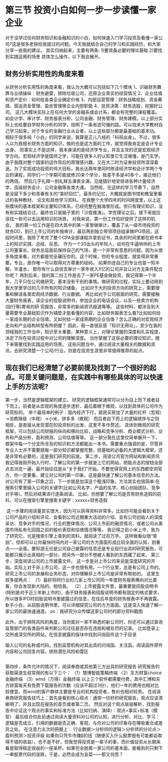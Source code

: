 # 第三节 投资小白如何一步一步读懂一家企业

对于没学过任何财务知识和金融知识的小白，如何快速入门学习投资及看懂一家公司?这是很多老铁给我提过的问题。今天我就结合自己的学习和实践经历，和大家分享一些我的建议。
其实归纳起来，主要有两条:
1)要具备必要的理论基础
2)要找到实践运用的场景
具体怎么操作，以下我会展开。

## 财务分析实用性的角度来看

从财务分析实用性的角度来看，我认为大概可以包括如下几个模块
1、识破财务舞弊与业绩操纵：财务避雷，排除垃圾公司，还原企业真实的经营情况
2、企业估值和资产定价：如何给各类企业确定价格
3、内部运营管理：财务战略规划、资金筹措、营运资金管理、盈余管理等企业内部职能
4、投资决策：财务选股，挖掘好公司。
这几大模块实际上在任何大学的金融系或会计系，都会有完整的课程覆盖。如会计学、审计学、财务报表分析、公司金融、财务管理、财务建模。以上部分实际上也给要自学财务分析的同学，指明了一条有迹可循的路。可以找来大学教材自己学习起来。对于专业的金融行业从业者，以上这些部分都是最基础的基本功。
相较于很多纯「小白」的同学来说，我算是正儿八经的「科班出身」。不过，很多人以为我擅长财务方面的知识，做的也是这方面的工作，就觉得我肯定是会计专业出身。
但事实上不是这样，我本身读的是经济学专业，并且主攻的还是宏观经济学方向。宏观经济学是国师之学，可能在很多人的认知里它生涩难懂，是门玄学。
由于我既对整个国家的运作背后的原理感兴趣，又在大二时为证券投资所深深着迷。为了实现成功投资的伟大目标，我长达两年里同时修读经济学和会计学两个专业的课程，同学们一个学期可能就修20来个学分，我差不多是40多个，接近他们的两倍。 然后几乎礼拜一到礼拜五课表全满，见缝插针地安排进各种计量经济学，高级财务会计、公司金融等各类大课。
当然啦，在这样的学习节奏下，自然是没留下多少和青春有关的“美好回忆”。最多的记忆，大概就是图书馆和教室里看过的各种教材、 论文和其他学习资料。
在我整个大学四年的时间跨度里，以上这些模块的基本框架和主要知识体系，已经完整在脑海里形成。但只有理论知识，没有和实践结合过，最终也只是脑子里的「沙盘推演」。学完理论之后，接下来就应该找一些可以去运用知识的场景。
对我来说，第一份工作恰好提供了这样的机会。
我的第一份工作是在四大其中的某一家里做审计，覆盖了从一级市场投资的财务DD，到已上市公司的年报审计，最后再到独立带领项目组承做IPO项目。这段时间里，我除了考完了整个CPA全部课程并拿到证书，其余的时间里都在把书本上的知识实践、总结、反思。
作为一个20出头的年轻人，如何在牛逼哄哄的上市公司董事长、财务总监面前保持自己的气场，是一个非常有意思的问题。因为从很多角度来看，对方都是完全碾压你的。这个时候，你的专业程度，就变得非常重要。专业，是你唯一可以取得对方尊重的砝码。
如果你连自己的专业也是一知半解，半灌水， 那你有什么自信去审计一家年收入X亿的公司并且让对方无条件配合你呢？
再到后来，我的第二份工作是去了一家PE基金做投资，我记得第一个半年，几乎只在公司做研究，基本没有干别的事情。做研究的过程，实际上要动用到我大学里学过的几乎所有的知识储备。
比如对于大的投资方向的研究上，需要搜集和解读各类宏观经济数据、行业数据。
再比如对于公司层面的研究，需要接触大量财务报表，读企业的招股说明书，参加企业的电话会议，以及一些卖方机构(投行等)寄来的研 究报告，非常多的新闻资讯报道等等。
这些材料，都涉及到大量需要专业基础知识作为铺垫才能看懂的内容，比如财务报表怎么看?比如如何给一家成长期的企业估值，又如何给一家成熟期的企业估值？怎么正确的对宏观经济走向和产业结构转型有所把握？
因此，我一直很反感「知识无用论」，至少在我的领域我的工作当中，知识至关重要。某种意义上，对理论掌握的深度和扎实程度，决定了你在投资过程中对公司的理解深度。
当你掌握了这些必要的理论知识，接下来需要找到实践运用的场景。
这些问题当中，通过阅读大量相关的数据和资讯，去研究清楚一个公司/行业，则是在投资生涯里非常值得推荐的起点。


## 现在我们已经清楚了必要前提及找到了一个很好的起点。可是关键问题是，在实践中有哪些具体的可以快速上手的方法呢?
第一步，当然是逻辑框架的建立。
研究的逻辑框架通常可以分为自上而下或者自下而上。前者是从宏观的角度逐步透析，最后着眼于微观，以找到具体的公司作为研究标的。
举个最简单的例子：国内经济下行，居民买房加了大量的杠杆（宏观）→消费降级（中观）→小米、拼多多（微观）
而后者自下而上的逻辑顺序与之则相反，是直接从发现潜在的投资标的出发，这里不多作赘述。
具体到微观的研究框架，可以包括公司财报的纵向和横向比较，战略和竞争分析、商业模式分析、业务和产品分析，盈利预测、公司估值等等。
这一部分我在这里仅简单展开一下，框架中每一个分支所涉及的知识和方法都能出一本书。需要重点强调的是，尽管非专业人士并不需要就每一部分知识都掌握完整，但基础的必备的大逻辑大框架，还是非常有必要的，这是我们研究的前提。
第二步，阅读公司官方网站和新闻资讯
我记得我刚开始入行时，了解公司的第一步就是上它的网站，把能点击的按钮全部点击浏览一遍，最开始往往是从“关于我们”开始。不要觉得官网上的东西都空洞官方，你一定要看，建立对公司的第一印象，这是最快速了解公司基本信息的方法。
对公司有了第一印象之后，下一步就是加深这个粗浅印象。方法其实也很简单:在搜索引擎里输入公司的关键字(比如公司名字，产品的名字、核心创始团队、竞争对手等)，然后对结果进行逐条阅读。
比如，你想要了解公司是否有财务造假的前科，可以在搜索引擎里搜索关键字：xxxxx+财务造假

<img :src="$withBase('/images/qiye/1.jpg')" >
这一步骤的阅读量其实很大，因为可以获得资料非常多。比如你可能会看到关于公司产品的介绍和评论、会看到公司近期重大活动的介绍、会有公司创始人的深度采访、竞争对手的情况、行业的整体情况、公司上市前的融资情况，或者公司从美国市场私有化回国之前的股价表现和估值情况等等。
我记得之前小米上市，我为了研究它，光是搜索引擎上查到的资料，就阅读了过百万字。
这样做看似很“笨拙”，但却可以让你最快时间内对一家公司的方方面面形成比较全面的认知，划重点——全面。要知道无论是公司自己披露的信息还是专业投行出具的研究报告，可能都只展示出真相的一部分，把另外一部分不想被人看到的东西藏了起来。
第三步，深度阅读公司的上市披露文件。
这一步是对上市公司来说是深度研究的开始。实际上对于非上市公司，这一步也很有用。一个行业里，总是有公司上市的。研究上市公司的发展和业务形态，对你理解非上市公司是非常有帮助的。
这里生叔多提两点：
（1）最好将同行业的几家上市公司同一年度财务报表横向对比着看，你会发现新大陆的，相信我。
（2）上市披露文件里，最重要是招股说明书(特别是对于近三年新上市的)，由于财务报表和招股说明书都有固定的格式要求，所以很多IPO时招股说明书里披露过的信息，在往后年度的财务报表中不再披露。新手小白，从招股说明书里，可以详细探究公司的方方面面。这是深入快速了解一家公司的最快速通道。
ps：我研究分众传媒这家公司时的部分资料截图
<img :src="$withBase('/images/qiye/2.jpg')" >

此外，出于排除风险的角度，当你面对一家不熟悉的新公司时，你还可以通过查询监管部门的各类函件来判断公司过往是否存在违规和被处罚的记录。
比如登录上交所或深交所的网站，在信息披露的版块中找到问询函件这个子目录
<img :src="$withBase('/images/qiye/3.jpg')" >

输入公司的名称或代码，找到监管机构对其出具的问询函、关注函，阅读函件原件内容和公司回复内容。排除潜在风险和雷区

<img :src="$withBase('/images/qiye/4.jpg')" >

第四步，条件允许的情况下，阅读券商或其他第三方出具的研究报告
研究报告的获取渠道生叔常用的有以下三个：
（1）慧博智能策略终端
（2）东方财富choice金融终端
（3）wind（万得）金融终端
以上三个软件都需要付费，其中汇博和东方财富每天有免费下载报告的次数（应该不超过3份），他们一年的费用也相对比较便宜。而wind的客户群体主要是专业的机构投资者，售价也相对较贵。
在阅读券商研究报告技巧上：首先是看到核心观点：通常一份好的研究报告，观点应该清晰明了，并且出现在报告的首页或者第二页。
然后对这个观点层层解析，找到报告中论证这个观点的事实和标准方法（比如归纳、演绎）：观点=事实+标准（模型）
最后结合你此前通过阅读大量资料对公司的认知，进行分析、对比、学习：逻辑是否成立，引用的数据是否正确、客观，与你对公司的印象存在哪些重合或差异之处。
在注意力主次的把握上： 行业数据＞分析师的逻辑＞分析师的分论点＞盈利预测＞投资评级
如果你只凭牛市赚β的钱（随便买入什么股票很有可能都会取得不错的收益），也不是不好，但我觉得投资是一辈子的事，而价值投资从长期来看是取得稳定收益的一座圣杯。如果完全脱离一家公司的基本面，能看到的只剩下一串股票代码的涨跌，于是，必然会成为韭菜——那又何苦？
